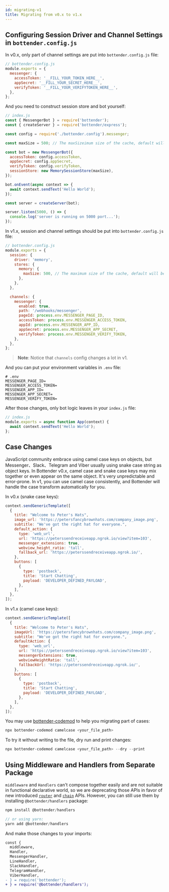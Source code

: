 ```yaml
---
id: migrating-v1
title: Migrating from v0.x to v1.x
---
```


## Configuring Session Driver and Channel Settings in `bottender.config.js`

In v0.x, only part of channel settings are put into `bottender.config.js` file:

```js
// bottender.config.js
module.exports = {
  messenger: {
    accessToken: '__FILL_YOUR_TOKEN_HERE__',
    appSecret: '__FILL_YOUR_SECRET_HERE__',
    verifyToken: '__FILL_YOUR_VERIFYTOKEN_HERE__',
  },
};
```

And you need to construct session store and bot yourself:

```js
// index.js
const { MessengerBot } = require('bottender');
const { createServer } = require('bottender/express');

const config = require('./bottender.config').messenger;

const maxSize = 500; // The maxSizeimum size of the cache, default will be 500.

const bot = new MessengerBot({
  accessToken: config.accessToken,
  appSecret: config.appSecret,
  verifyToken: config.verifyToken,
  sessionStore: new MemorySessionStore(maxSize),
});

bot.onEvent(async context => {
  await context.sendText('Hello World');
});

const server = createServer(bot);

server.listen(5000, () => {
  console.log('server is running on 5000 port...');
});
```

In v1.x, session and channel settings should be put into `bottender.config.js` file:

```js
// bottender.config.js
module.exports = {
  session: {
    driver: 'memory',
    stores: {
      memory: {
        maxSize: 500, // The maximum size of the cache, default will be 500.
      },
    },
  },

  channels: {
    messenger: {
      enabled: true,
      path: '/webhooks/messenger',
      pageId: process.env.MESSENGER_PAGE_ID,
      accessToken: process.env.MESSENGER_ACCESS_TOKEN,
      appId: process.env.MESSENGER_APP_ID,
      appSecret: process.env.MESSENGER_APP_SECRET,
      verifyToken: process.env.MESSENGER_VERIFY_TOKEN,
    },
  },
};
```

> **Note**: Notice that `channels` config changes a lot in v1.

And you can put your environment variables in `.env` file:

```
# .env
MESSENGER_PAGE_ID=
MESSENGER_ACCESS_TOKEN=
MESSENGER_APP_ID=
MESSENGER_APP_SECRET=
MESSENGER_VERIFY_TOKEN=
```

After those changes, only bot logic leaves in your `index.js` file:

```js
// index.js
module.exports = async function App(context) {
  await context.sendText('Hello World');
};
```

## Case Changes

JavaScript community embrace using camel case keys on objects, but Messenger、Slack、Telegram and Viber usually using snake case string as object keys. In Bottender v0.x, camel case and snake case keys may mix together or even appear on the same object. It's very unpredictable and error-prone. In v1, you can use camel case consistently, and Bottender will handle the case transform automatically for you.

In v0.x (snake case keys):

```js
context.sendGenericTemplate([
  {
    title: "Welcome to Peter's Hats",
    image_url: 'https://petersfancybrownhats.com/company_image.png',
    subtitle: "We've got the right hat for everyone.",
    default_action: {
      type: 'web_url',
      url: 'https://peterssendreceiveapp.ngrok.io/view?item=103',
      messenger_extensions: true,
      webview_height_ratio: 'tall',
      fallback_url: 'https://peterssendreceiveapp.ngrok.io/',
    },
    buttons: [
      {
        type: 'postback',
        title: 'Start Chatting',
        payload: 'DEVELOPER_DEFINED_PAYLOAD',
      },
    ],
  },
]);
```

In v1.x (camel case keys):

```js
context.sendGenericTemplate([
  {
    title: "Welcome to Peter's Hats",
    imageUrl: 'https://petersfancybrownhats.com/company_image.png',
    subtitle: "We've got the right hat for everyone.",
    defaultAction: {
      type: 'web_url',
      url: 'https://peterssendreceiveapp.ngrok.io/view?item=103',
      messengerExtensions: true,
      webviewHeightRatio: 'tall',
      fallbackUrl: 'https://peterssendreceiveapp.ngrok.io/',
    },
    buttons: [
      {
        type: 'postback',
        title: 'Start Chatting',
        payload: 'DEVELOPER_DEFINED_PAYLOAD',
      },
    ],
  },
]);
```

You may use [bottender-codemod](https://github.com/bottenderjs/bottender-codemod) to help you migrating part of cases:

```js
npx bottender-codemod camelcase <your_file_path>
```

To try it without writing to the file, dry run and print changes:

```js
npx bottender-codemod camelcase <your_file_path> --dry --print
```

## Using Middleware and Handlers from Separate Package

`middleware` and `Handlers` can't compose together easily and are not suitable in functional declarative world, so we are deprecating those APIs in favor of new introduced [`router`](./the-basics-routing.md) and [`chain`](the-basics-chain.md) APIs. However, you can still use them by installing `@bottender/handlers` package:

```js
npm install @bottender/handlers

// or using yarn:
yarn add @bottender/handlers
```

And make those changes to your imports:

```diff
const {
  middleware,
  Handler,
  MessengerHandler,
  LineHandler,
  SlackHandler,
  TelegramHandler,
  ViberHandler,
- } = require('bottender');
+ } = require('@bottender/handlers');
```

<!-- ## Change Log

You can find [v1 changelog here](TODO...........). -->
